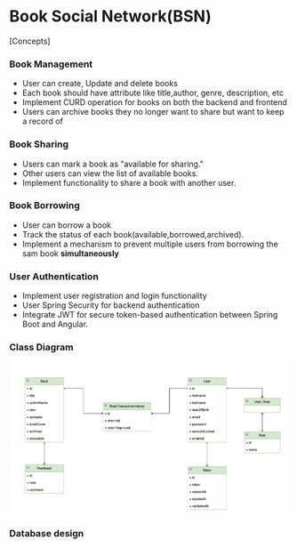 # Book Social Network(BSN)


[Concepts]
### Book Management

- User can create, Update and delete books
- Each book should have attribute like title,author, genre, description, etc
- Implement CURD operation for books on both the backend and frontend
- Users can archive books they no longer want to share but want to keep a record of

### Book Sharing
- Users can mark a book as "available for sharing."
- Other users can view the list of available books.
- Implement functionality to share a book with another user. 

### Book Borrowing
- User can borrow a book
- Track the status of each book(available,borrowed,archived).
- Implement a mechanism to prevent multiple users from borrowing the sam book **simultaneously**


### User Authentication
- Implement user registration and login functionality
- User Spring Security for backend authentication
- Integrate JWT for secure token-based authentication between Spring Boot and Angular.
  

### Class Diagram


![Class diagram](/xdiagrams/class-diagram.png)


### Database design